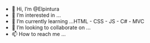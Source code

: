 - 👋 Hi, I’m @Elpintura
- 👀 I’m interested in ...
- 🌱 I’m currently learning ...HTML - CSS - JS - C# - MVC
- 💞️ I’m looking to collaborate on ...
- 📫 How to reach me ...

<!---
Elpintura/Elpintura is a ✨ special ✨ repository because its `README.md` (this file) appears on your GitHub profile.
You can click the Preview link to take a look at your changes.
--->
